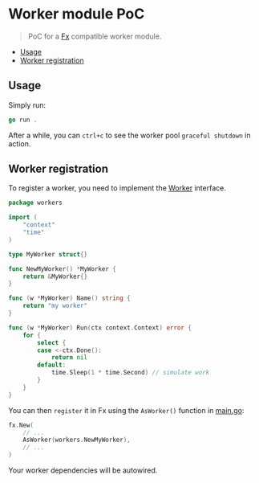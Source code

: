 # Worker module PoC

> PoC for a [Fx](https://uber-go.github.io/fx/) compatible worker module.

<!-- TOC -->
* [Usage](#usage)
* [Worker registration](#worker-registration)
<!-- TOC -->

## Usage

Simply run:
```go
go run .
```

After a while, you can `ctrl+c` to see the worker pool `graceful shutdown` in action.

## Worker registration

To register a worker, you need to implement the [Worker](worker.go) interface.

```go
package workers

import (
	"context"
	"time"
)

type MyWorker struct{}

func NewMyWorker() *MyWorker {
	return &MyWorker{}
}

func (w *MyWorker) Name() string {
	return "my worker"
}

func (w *MyWorker) Run(ctx context.Context) error {
	for {
		select {
		case <-ctx.Done():
			return nil
		default:
			time.Sleep(1 * time.Second) // simulate work
		}
	}
}
```

You can then `register` it in Fx using the `AsWorker()` function in [main.go](main.go):

```go
fx.New(
	// ...
	AsWorker(workers.NewMyWorker),
	// ...
)
```

Your worker dependencies will be autowired.